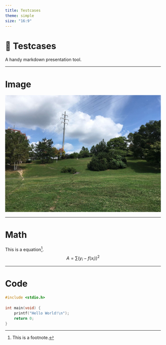 ```yaml
---
title: Testcases
theme: simple
size: "16:9"
---
```


# :tophat: Testcases
A handy markdown presentation tool.

---
# Image
![Hiragishi Takadai Park](wednesday.jpg)

---
# Math
This is a equation[^foo].
$$
A = \sum (y_i - f(x_i))^2
$$

[^foo]: This is a footnote.

---
# Code
```c
#include <stdio.h>

int main(void) {
    printf("Hello World!\n");
    return 0;
}
```
